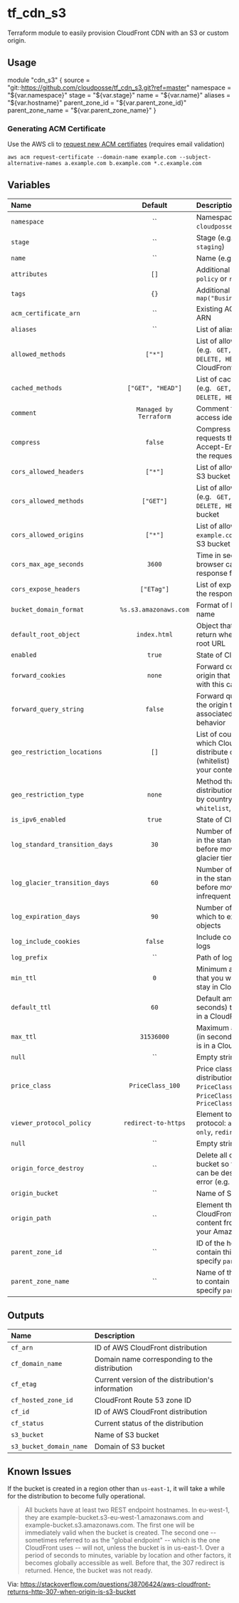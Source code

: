 # tf_cdn_s3

Terraform module to easily provision CloudFront CDN with an S3 or custom origin.

## Usage

module "cdn_s3" {
  source           = "git::https://github.com/cloudposse/tf_cdn_s3.git?ref=master"
  namespace        = "${var.namespace}"
  stage            = "${var.stage}"
  name             = "${var.name}"
  aliases          = "${var.hostname}"
  parent_zone_id   = "${var.parent_zone_id}"
  parent_zone_name = "${var.parent_zone_name}"
}

### Generating ACM Certificate

Use the AWS cli to [request new ACM certifiates](http://docs.aws.amazon.com/acm/latest/userguide/gs-acm-request.html) (requires email validation)
```
aws acm request-certificate --domain-name example.com --subject-alternative-names a.example.com b.example.com *.c.example.com
```


## Variables

|  Name                          |  Default               |  Description                                                                                                                    | Required |
|:-------------------------------|:----------------------:|:--------------------------------------------------------------------------------------------------------------------------------|:--------:|
| `namespace`                    | ``                     | Namespace (e.g. `cp` or `cloudposse`)                                                                                           | Yes      |
| `stage`                        | ``                     | Stage (e.g. `prod`, `dev`, `staging`)                                                                                           | Yes      |
| `name`                         | ``                     | Name  (e.g. `bastion` or `db`)                                                                                                  | Yes      |
| `attributes`                   | `[]`                   | Additional attributes (e.g. `policy` or `role`)                                                                                 | No       |
| `tags`                         | `{}`                   | Additional tags  (e.g. `map("BusinessUnit","XYZ")`                                                                              | No       |
| `acm_certificate_arn`          | ``                     | Existing ACM Certificate ARN                                                                                                    | No       |
| `aliases`                      | ``                     | List of aliases                                                                                                                 | Yes      |
| `allowed_methods`              | `["*"]`                | List of allowed methods (e.g. ` GET, PUT, POST, DELETE, HEAD`) for AWS CloudFront                                               | No       |
| `cached_methods`               | `["GET", "HEAD"]`      | List of cached methods (e.g. ` GET, PUT, POST, DELETE, HEAD`)                                                                   | No       |
| `comment`                      | `Managed by Terraform` | Comment for the origin access identity                                                                                          | No       |
| `compress`                     | `false`                | Compress content for web requests that include Accept-Encoding: gzip in the request header                                      | No       |
| `cors_allowed_headers`         | `["*"]`                | List of allowed headers  for S3 bucket                                                                                          | No       |
| `cors_allowed_methods`         | `["GET"]`              | List of allowed methods (e.g. ` GET, PUT, POST, DELETE, HEAD`) for S3 bucket                                                    | No       |
| `cors_allowed_origins`         | `["*"]`                | List of allowed origins (e.g. ` example.com, test.com`) for S3 bucket                                                           | No       |
| `cors_max_age_seconds`         | `3600`                 | Time in seconds that browser can cache the response for S3 bucket                                                               | No       |
| `cors_expose_headers`          | `["ETag"]`             | List of expose header in the response for S3 bucket                                                                             | No       |
| `bucket_domain_format`         | `%s.s3.amazonaws.com`  | Format of bucket domain name                                                                                                    | No       |
| `default_root_object`          | `index.html`           | Object that CloudFront return when requests the root URL                                                                        | No       |
| `enabled`                      | `true`                 | State of CloudFront                                                                                                             | No       |
| `forward_cookies`              | `none`                 | Forward cookies to the origin that is associated with this cache behavior                                                       | No       |
| `forward_query_string`         | `false`                | Forward query strings to the origin that is associated with this cache behavior                                                 | No       |
| `geo_restriction_locations`    | `[]`                   | List of country codes for which  CloudFront either to distribute content (whitelist) or not distribute your content (blacklist) | No       |
| `geo_restriction_type`         | `none`                 | Method that use to restrict distribution of your content by country: `none`, `whitelist`, or `blacklist`                        | No       |
| `is_ipv6_enabled`              | `true`                 | State of CloudFront IPv6                                                                                                        | No       |
| `log_standard_transition_days` | `30`                   | Number of days to persist in the standard storage tier before moving to the glacier tier                                        | No       |
| `log_glacier_transition_days`  | `60`                   | Number of days to persist in the standard storage tier before moving to the infrequent access                                   | No       |
| `log_expiration_days`          | `90`                   | Number of days after which to expunge the objects                                                                               | No       |
| `log_include_cookies`          | `false`                | Include cookies in access logs                                                                                                  | No       |
| `log_prefix`                   | ``                     | Path of logs in S3 bucket                                                                                                       | No       |
| `min_ttl`                      | `0`                    | Minimum amount of time that you want objects to stay in CloudFront caches                                                       | No       |
| `default_ttl`                  | `60`                   | Default amount of time (in seconds) that an object is in a CloudFront cache                                                     | No       |
| `max_ttl`                      | `31536000`             | Maximum amount of time (in seconds) that an object is in a CloudFront cache                                                     | No       |
| `null`                         | ``                     | Empty string                                                                                                                    | No       |
| `price_class`                  | `PriceClass_100`       | Price class for this distribution: `PriceClass_All`, `PriceClass_200`, `PriceClass_100`                                         | No       |
| `viewer_protocol_policy`       | `redirect-to-https`    | Element to specify the protocol: `allow-all`, `https-only`, `redirect-to-https`                                                 | No       |
| `null`                         | ``                     | Empty string                                                                                                                    | No       |
| `origin_force_destroy`         | ``                     | Delete all objects from the bucket  so that the bucket can be destroyed without error (e.g. `true` or `false`)                  | No       |
| `origin_bucket`                | ``                     | Name of S3 bucket                                                                                                               | No       |
| `origin_path`                  | ``                     | Element that causes CloudFront to request your content from a directory in your Amazon S3 bucket                                | No       |
| `parent_zone_id`               | ``                     | ID of the hosted zone to contain this record  (or specify `parent_zone_name`)                                                   | Yes      |
| `parent_zone_name`             | ``                     | Name of the hosted zone to contain this record (or specify `parent_zone_id`)                                                    | Yes      |


## Outputs

| Name                    | Description                                       |
|:------------------------|:--------------------------------------------------|
| `cf_arn`                | ID of AWS CloudFront distribution                 |
| `cf_domain_name`        | Domain name corresponding to the distribution     |
| `cf_etag`               | Current version of the distribution's information |
| `cf_hosted_zone_id`     | CloudFront Route 53 zone ID                       |
| `cf_id`                 | ID of AWS CloudFront distribution                 |
| `cf_status`             | Current status of the distribution                |
| `s3_bucket`             | Name of S3 bucket                                 |
| `s3_bucket_domain_name` | Domain of S3 bucket                               |


## Known Issues

If the bucket is created in a region other than `us-east-1`, it will take a while for the distribution to become fully operational.

> All buckets have at least two REST endpoint hostnames. In eu-west-1, they are example-bucket.s3-eu-west-1.amazonaws.com and example-bucket.s3.amazonaws.com. The first one will be immediately valid when the bucket is created. The second one -- sometimes referred to as the "global endpoint" -- which is the one CloudFront uses -- will not, unless the bucket is in us-east-1. Over a period of seconds to minutes, variable by location and other factors, it becomes globally accessible as well. Before that, the 307 redirect is returned. Hence, the bucket was not ready.

Via: https://stackoverflow.com/questions/38706424/aws-cloudfront-returns-http-307-when-origin-is-s3-bucket
